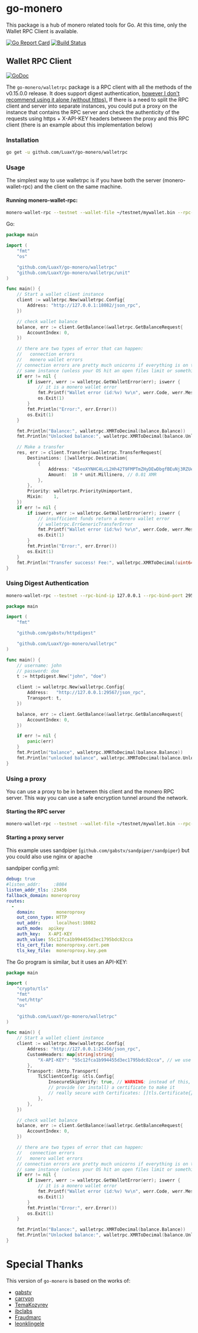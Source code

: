 # go-monero

This package is a hub of monero related tools for Go. At this time, only the Wallet RPC Client is available.

[![Go Report Card](https://goreportcard.com/badge/github.com/LuaxY/go-monero)](https://goreportcard.com/report/github.com/LuaxY/go-monero)
[![Build Status](https://travis-ci.org/LuaxY/go-monero.svg?branch=master)](https://travis-ci.org/LuaxY/go-monero)

## Wallet RPC Client

[![GoDoc](https://godoc.org/github.com/LuaxY/go-monero/walletrpc?status.svg)](https://godoc.org/github.com/LuaxY/go-monero/walletrpc)

The ```go-monero/walletrpc``` package is a RPC client with all the methods of the v0.15.0.0 release.
It does support digest authentication, [however I don't recommend using it alone (without https).](https://en.wikipedia.org/wiki/Digest_access_authentication#Disadvantages) If there is a need to split the RPC client and server into separate instances, you could put a proxy on the instance that contains the RPC server and check the authenticity of the requests using https + X-API-KEY headers between the proxy and this RPC client (there is an example about this implementation below)

### Installation

```sh
go get -u github.com/LuaxY/go-monero/walletrpc
```

### Usage

The simplest way to use walletrpc is if you have both the server (monero-wallet-rpc) and the client on the same machine.

#### Running monero-wallet-rpc:

```sh
monero-wallet-rpc --testnet --wallet-file ~/testnet/mywallet.bin --rpc-bind-port 18082 --disable-rpc-login
```

Go:

```Go
package main

import (
	"fmt"
	"os"

	"github.com/LuaxY/go-monero/walletrpc"
	"github.com/LuaxY/go-monero/walletrpc/unit"
)

func main() {
	// Start a wallet client instance
	client := walletrpc.New(walletrpc.Config{
		Address: "http://127.0.0.1:18082/json_rpc",
	})

	// check wallet balance
	balance, err := client.GetBalance(&walletrpc.GetBalanceRequest{
		AccountIndex: 0,
	})

	// there are two types of error that can happen:
	//   connection errors
	//   monero wallet errors
	// connection errors are pretty much unicorns if everything is on the
	// same instance (unless your OS hit an open files limit or something)
	if err != nil {
		if iswerr, werr := walletrpc.GetWalletError(err); iswerr {
			// it is a monero wallet error
			fmt.Printf("Wallet error (id:%v) %v\n", werr.Code, werr.Message)
			os.Exit(1)
		}
		fmt.Println("Error:", err.Error())
		os.Exit(1)
	}

	fmt.Println("Balance:", walletrpc.XMRToDecimal(balance.Balance))
	fmt.Println("Unlocked balance:", walletrpc.XMRToDecimal(balance.UnlockedBalance))

	// Make a transfer
	res, err := client.Transfer(&walletrpc.TransferRequest{
		Destinations: []walletrpc.Destination{
			{
				Address: "45eoXYNHC4LcL2Hh42T9FMPTmZHyDEwDbgfBEuNj3RZUek8A4og4KiCfVL6ZmvHBfCALnggWtHH7QHF8426yRayLQq7MLf5",
				Amount:  10 * unit.Millinero, // 0.01 XMR
			},
		},
		Priority: walletrpc.PriorityUnimportant,
		Mixin:    1,
	})
	if err != nil {
		if iswerr, werr := walletrpc.GetWalletError(err); iswerr {
			// insufficient funds return a monero wallet error
			// walletrpc.ErrGenericTransferError
			fmt.Printf("Wallet error (id:%v) %v\n", werr.Code, werr.Message)
			os.Exit(1)
		}
		fmt.Println("Error:", err.Error())
		os.Exit(1)
	}
	fmt.Println("Transfer success! Fee:", walletrpc.XMRToDecimal(uint64(res.Fee)), "Hash:", res.TxHash)
}
```

### Using Digest Authentication

```sh
monero-wallet-rpc --testnet --rpc-bind-ip 127.0.0.1 --rpc-bind-port 29567 --rpc-login john:doe --wallet-file ~/testnet/wallet_03.bin
```

```Go
package main

import (
	"fmt"

	"github.com/gabstv/httpdigest"

	"github.com/LuaxY/go-monero/walletrpc"
)

func main() {
	// username: john
	// password: doe
	t := httpdigest.New("john", "doe")

	client := walletrpc.New(walletrpc.Config{
		Address:   "http://127.0.0.1:29567/json_rpc",
		Transport: t,
	})

	balance, err := client.GetBalance(&walletrpc.GetBalanceRequest{
		AccountIndex: 0,
	})

	if err != nil {
		panic(err)
	}
	fmt.Println("balance", walletrpc.XMRToDecimal(balance.Balance))
	fmt.Println("unlocked balance", walletrpc.XMRToDecimal(balance.UnlockedBalance))
}
```

### Using a proxy

You can use a proxy to be in between this client and the monero RPC server. This way you can use a safe encryption tunnel around the network.

#### Starting the RPC server

```sh
monero-wallet-rpc --testnet --wallet-file ~/testnet/mywallet.bin --rpc-bind-port 18082 --disable-rpc-login
```

#### Starting a proxy server

This example uses sandpiper (```github.com/gabstv/sandpiper/sandpiper```) but you could also use nginx or apache

sandpiper config.yml:
```yaml
debug: true
#listen_addr:     :8084
listen_addr_tls: :23456
fallback_domain: moneroproxy
routes:
  - 
    domain:        moneroproxy
    out_conn_type: HTTP
    out_addr:      localhost:18082
    auth_mode:  apikey
    auth_key:   X-API-KEY
    auth_value: 55c12fca1b994455d3ec1795bdc82cca
    tls_cert_file: moneroproxy.cert.pem
    tls_key_file:  moneroproxy.key.pem
```

The Go program is similar, but it uses an API-KEY:

```Go
package main

import (
    "crypto/tls"
    "fmt"
    "net/http"
    "os"
    
    "github.com/LuaxY/go-monero/walletrpc"
)

func main() {
	// Start a wallet client instance
	client := walletrpc.New(walletrpc.Config{
        Address: "http://127.0.0.1:23456/json_rpc",
        CustomHeaders: map[string]string{
			"X-API-KEY": "55c12fca1b994455d3ec1795bdc82cca", // we use the same key defined above
        },
		Transport: &http.Transport{
			TLSClientConfig: &tls.Config{
				InsecureSkipVerify: true, // WARNING: instead of this, you can
				// provide (or install) a certificate to make it
				// really secure with Certificates: []tls.Certificate{},
			},
		},
	})

	// check wallet balance
	balance, err := client.GetBalance(&walletrpc.GetBalanceRequest{
        AccountIndex: 0,
    })

	// there are two types of error that can happen:
	//   connection errors
	//   monero wallet errors
	// connection errors are pretty much unicorns if everything is on the
	// same instance (unless your OS hit an open files limit or something)
	if err != nil {
		if iswerr, werr := walletrpc.GetWalletError(err); iswerr {
			// it is a monero wallet error
			fmt.Printf("Wallet error (id:%v) %v\n", werr.Code, werr.Message)
			os.Exit(1)
		}
		fmt.Println("Error:", err.Error())
		os.Exit(1)
	}

	fmt.Println("Balance:", walletrpc.XMRToDecimal(balance.Balance))
    fmt.Println("Unlocked balance:", walletrpc.XMRToDecimal(balance.UnlockedBalance))
}
```

# Special Thanks

This version of `go-monero` is based on the works of:

- [gabstv](https://github.com/gabstv/go-monero)
- [carryon](https://github.com/carryon/go-monero)
- [TemaKozyrev](https://github.com/TemaKozyrev/go-monero)
- [ibclabs](https://github.com/ibclabs/go-monero)
- [Fraudmarc](https://github.com/Fraudmarc/go-monero)
- [leonklingele](https://github.com/leonklingele/go-moner)